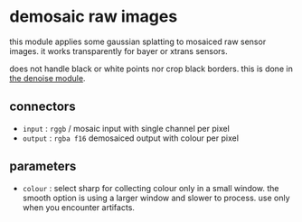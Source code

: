 # demosaic raw images

this module applies some gaussian splatting to mosaiced raw
sensor images. it works transparently for bayer or xtrans sensors.

does not handle black or white points nor crop black borders.
this is done in [the denoise module](../denoise/readme.md).

## connectors

* `input` : `rggb` / mosaic input with single channel per pixel
* `output` : `rgba f16` demosaiced output with colour per pixel

## parameters

* `colour` : select sharp for collecting colour only in a small window.
   the smooth option is using a larger window and slower to process. use
   only when you encounter artifacts.
